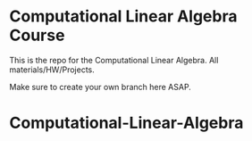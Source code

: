 # Computational Linear Algebra Course

  
This is the repo for the Computational Linear Algebra. All materials/HW/Projects.

Make sure to create your own branch here ASAP.
 
# Computational-Linear-Algebra
